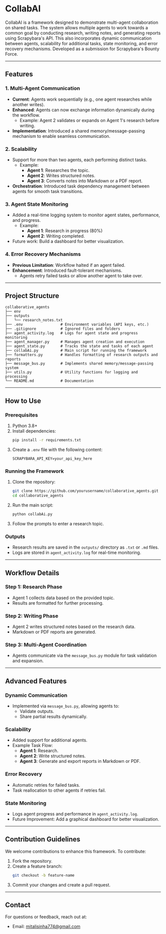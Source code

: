 # CollabAI

CollabAI is a framework designed to demonstrate multi-agent collaboration on shared tasks. The system allows multiple agents to work towards a common goal by conducting research, writing notes, and generating reports using Scrapybara's API. This also incorporates dynamic communication between agents, scalability for additional tasks, state monitoring, and error recovery mechanisms. Developed as a submission for Scrapybara's Bounty Force.

---

## Features

### 1. **Multi-Agent Communication**
- **Current**: Agents work sequentially (e.g., one agent researches while another writes).
- **Enhanced**: Agents can now exchange information dynamically during the workflow.
  - Example: Agent 2 validates or expands on Agent 1's research before writing.
- **Implementation**: Introduced a shared memory/message-passing mechanism to enable seamless communication.

### 2. **Scalability**
- Support for more than two agents, each performing distinct tasks.
  - Example:
    - **Agent 1**: Researches the topic.
    - **Agent 2**: Writes structured notes.
    - **Agent 3**: Converts notes into Markdown or a PDF report.
- **Orchestration**: Introduced task dependency management between agents for smooth task transitions.

### 3. **Agent State Monitoring**
- Added a real-time logging system to monitor agent states, performance, and progress.
  - Example:
    - **Agent 1**: Research in progress (80%)
    - **Agent 2**: Writing completed.
- Future work: Build a dashboard for better visualization.

### 4. **Error Recovery Mechanisms**
- **Previous Limitation**: Workflow halted if an agent failed.
- **Enhancement**: Introduced fault-tolerant mechanisms.
  - Agents retry failed tasks or allow another agent to take over.

---

## Project Structure

```
collaborative_agents
├── env
├── outputs
│   └── research_notes.txt
├── .env                 # Environment variables (API keys, etc.)
├── .gitignore           # Ignored files and folders
├── agent_activity.log   # Logs for agent state and progress monitoring
├── agent_manager.py     # Manages agent creation and execution
├── agent_state.py       # Tracks the state and tasks of each agent
├── collabAi.py          # Main script for running the framework
├── formatters.py        # Handles formatting of research outputs and reports
├── message_bus.py       # Implements shared memory/message-passing system
├── utils.py             # Utility functions for logging and processing
└── README.md            # Documentation
```

---

## How to Use

### Prerequisites
1. Python 3.8+
2. Install dependencies:
   ```bash
   pip install -r requirements.txt
   ```
3. Create a `.env` file with the following content:
   ```env
   SCRAPYBARA_API_KEY=your_api_key_here
   ```

### Running the Framework
1. Clone the repository:
   ```bash
   git clone https://github.com/yourusername/collaborative_agents.git
   cd collaborative_agents
   ```
2. Run the main script:
   ```bash
   python collabAi.py
   ```
3. Follow the prompts to enter a research topic.

### Outputs
- Research results are saved in the `outputs/` directory as `.txt` or `.md` files.
- Logs are stored in `agent_activity.log` for real-time monitoring.

---

## Workflow Details

### Step 1: Research Phase
- Agent 1 collects data based on the provided topic.
- Results are formatted for further processing.

### Step 2: Writing Phase
- Agent 2 writes structured notes based on the research data.
- Markdown or PDF reports are generated.

### Step 3: Multi-Agent Coordination
- Agents communicate via the `message_bus.py` module for task validation and expansion.

---

## Advanced Features

### Dynamic Communication
- Implemented via `message_bus.py`, allowing agents to:
  - Validate outputs.
  - Share partial results dynamically.

### Scalability
- Added support for additional agents.
- Example Task Flow:
  - **Agent 1**: Research.
  - **Agent 2**: Write structured notes.
  - **Agent 3**: Generate and export reports in Markdown or PDF.

### Error Recovery
- Automatic retries for failed tasks.
- Task reallocation to other agents if retries fail.

### State Monitoring
- Logs agent progress and performance in `agent_activity.log`.
- Future Improvement: Add a graphical dashboard for better visualization.

---

## Contribution Guidelines
We welcome contributions to enhance this framework. To contribute:
1. Fork the repository.
2. Create a feature branch:
   ```bash
   git checkout -b feature-name
   ```
3. Commit your changes and create a pull request.

---
## Contact
For questions or feedback, reach out at:
- Email: mitalisinha774@gmail.com

